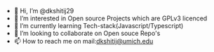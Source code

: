 - 👋 Hi, I’m @dkshitij29
- 👀 I’m interested in Open source Projects which are GPLv3 licenced
- 🌱 I’m currently learning Tech-stack(Javascript/Typescript)
- 💞️ I’m looking to collaborate on Open souce Repo's
- 📫 How to reach me on mail:dkshitij@umich.edu

<!---
dkshitij29/dkshitij29 is a ✨ special ✨ repository because its `README.md` (this file) appears on your GitHub profile.
You can click the Preview link to take a look at your changes.
--->
